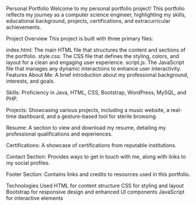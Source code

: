 Personal Portfolio
Welcome to my personal portfolio project! This portfolio reflects my journey as a computer science engineer, highlighting my skills, educational background, projects, certifications, and extracurricular achievements.

Project Overview
This project is built with three primary files:

index.html: The main HTML file that structures the content and sections of the portfolio.
style.css: The CSS file that defines the styling, colors, and layout for a clean and engaging user experience.
script.js: The JavaScript file that manages any dynamic interactions to enhance user interactivity.
Features
About Me: A brief introduction about my professional background, interests, and goals.

Skills: Proficiency in Java, HTML, CSS, Bootstrap, WordPress, MySQL, and PHP.

Projects: Showcasing various projects, including a music website, a real-time dashboard, and a gesture-based tool for sterile browsing.

Resume: A section to view and download my resume, detailing my professional qualifications and experiences.

Certifications: A showcase of certifications from reputable institutions.

Contact Section: Provides ways to get in touch with me, along with links to my social profiles.

Footer Section: Contains links and credits to resources used in this portfolio.

Technologies Used
HTML for content structure
CSS for styling and layout
Bootstrap for responsive design and enhanced UI components
JavaScript for interactive elements
